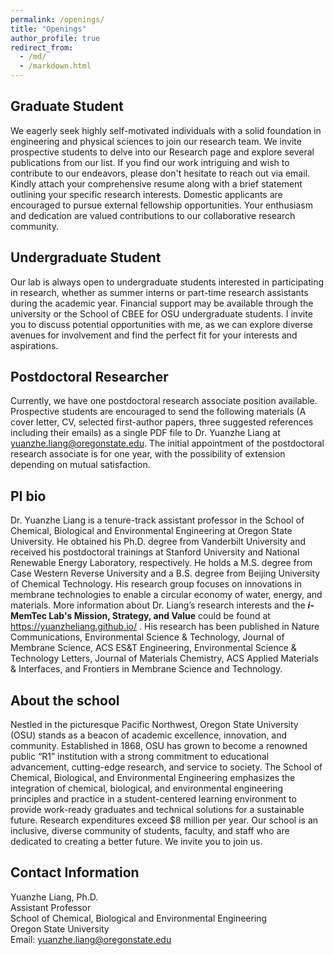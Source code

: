 ```yaml
---
permalink: /openings/
title: "Openings"
author_profile: true
redirect_from: 
  - /md/
  - /markdown.html
---
```


## Graduate Student
We eagerly seek highly self-motivated individuals with a solid foundation in engineering and physical sciences to join our research team. We invite prospective students to delve into our Research page and explore several publications from our list. If you find our work intriguing and wish to contribute to our endeavors, please don't hesitate to reach out via email. Kindly attach your comprehensive resume along with a brief statement outlining your specific research interests. Domestic applicants are encouraged to pursue external fellowship opportunities. Your enthusiasm and dedication are valued contributions to our collaborative research community.

## Undergraduate Student
Our lab is always open to undergraduate students interested in participating in research, whether as summer interns or part-time research assistants during the academic year. Financial support may be available through the university or the School of CBEE for OSU undergraduate students. I invite you to discuss potential opportunities with me, as we can explore diverse avenues for involvement and find the perfect fit for your interests and aspirations.

## Postdoctoral Researcher
Currently, we have one postdoctoral research associate position available. Prospective students are encouraged to send the following materials (A cover letter, CV, selected first-author papers, three suggested references including their emails) as a single PDF file to Dr. Yuanzhe Liang at yuanzhe.liang@oregonstate.edu. The initial appointment of the postdoctoral research associate is for one year, with the possibility of extension depending on mutual satisfaction.

## PI bio
Dr. Yuanzhe Liang is a tenure-track assistant professor in the School of Chemical, Biological and Environmental Engineering at Oregon State University. He obtained his Ph.D. degree from Vanderbilt University and received his postdoctoral trainings at Stanford University and National Renewable Energy Laboratory, respectively. He holds a M.S. degree from Case Western Reverse University and a B.S. degree from Beijing University of Chemical Technology. His research group focuses on innovations in membrane technologies to enable a circular economy of water, energy, and materials. More information about Dr. Liang’s research interests and the ***i*-MemTec Lab's Mission, Strategy, and Value** could be found at <a href="https://yuanzheliang.github.io/"> https://yuanzheliang.github.io/ </a>. His research has been published in Nature Communications, Environmental Science & Technology, Journal of Membrane Science, ACS ES&T Engineering, Environmental Science & Technology Letters, Journal of Materials Chemistry, ACS Applied Materials & Interfaces, and Frontiers in Membrane Science and Technology.

## About the school
Nestled in the picturesque Pacific Northwest, Oregon State University (OSU) stands as a beacon of academic excellence, innovation, and community. Established in 1868, OSU has grown to become a renowned public “R1” institution with a strong commitment to educational advancement, cutting-edge research, and service to society. The School of Chemical, Biological, and Environmental Engineering emphasizes the integration of chemical, biological, and environmental engineering principles and practice in a student-centered learning environment to provide work-ready graduates and technical solutions for a sustainable future. Research expenditures exceed $8 million per year. Our school is an inclusive, diverse community of students, faculty, and staff who are dedicated to creating a better future. We invite you to join us.

## Contact Information
Yuanzhe Liang, Ph.D.<br>
Assistant Professor<br>
School of Chemical, Biological and Environmental Engineering<br>
Oregon State University<br>
Email: yuanzhe.liang@oregonstate.edu<br>
